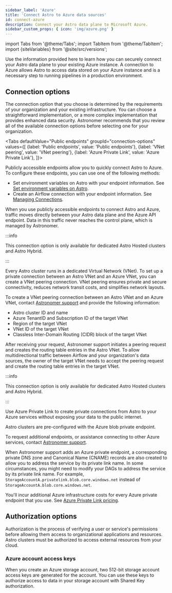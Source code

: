 ```yaml
---
sidebar_label: 'Azure'
title: 'Connect Astro to Azure data sources'
id: connect-azure
description: Connect your Astro data plane to Microsoft Azure.
sidebar_custom_props: { icon: 'img/azure.png' }
---
```


import Tabs from '@theme/Tabs';
import TabItem from '@theme/TabItem';
import {siteVariables} from '@site/src/versions';

Use the information provided here to learn how you can securely connect your Astro data plane to your existing Azure instance. A connection to Azure allows Astro to access data stored on your Azure instance and is a necessary step to running pipelines in a production environment.

## Connection options

The connection option that you choose is determined by the requirements of your organization and your existing infrastructure. You can choose a straightforward implementation, or a more complex implementation that provides enhanced data security. Astronomer recommends that you review all of the available connection options before selecting one for your organization.

<Tabs
    defaultValue="Public endpoints"
    groupId="connection-options"
    values={[
        {label: 'Public endpoints', value: 'Public endpoints'},
        {label: 'VNet peering', value: 'VNet peering'},
        {label: 'Azure Private Link', value: 'Azure Private Link'},
    ]}>
<TabItem value="Public endpoints">

Publicly accessible endpoints allow you to quickly connect Astro to Azure. To configure these endpoints, you can use one of the following methods:

- Set environment variables on Astro with your endpoint information. See [Set environment variables on Astro](environment-variables.md).
- Create an Airflow connection with your endpoint information. See [Managing Connections](https://airflow.apache.org/docs/apache-airflow/stable/howto/connection.html).

When you use publicly accessible endpoints to connect Astro and Azure, traffic moves directly between your Astro data plane and the Azure API endpoint. Data in this traffic never reaches the control plane, which is managed by Astronomer.

</TabItem>

<TabItem value="VNet peering">

:::info 

This connection option is only available for dedicated Astro Hosted clusters and Astro Hybrid.

:::

Every Astro cluster runs in a dedicated Virtual Network (VNet). To set up a private connection between an Astro VNet and an Azure VNet, you can create a VNet peering connection. VNet peering ensures private and secure connectivity, reduces network transit costs, and simplifies network layouts.

To create a VNet peering connection between an Astro VNet and an Azure VNet, contact [Astronomer support](https://cloud.astronomer.io/support) and provide the following information:

- Astro cluster ID and name
- Azure TenantID and Subscription ID of the target VNet
- Region of the target VNet
- VNet ID of the target VNet
- Classless Inter-Domain Routing (CIDR) block of the target VNet

After receiving your request, Astronomer support initiates a peering request and creates the routing table entries in the Astro VNet. To allow multidirectional traffic between Airflow and your organization's data sources, the owner of the target VNet needs to accept the peering request and create the routing table entries in the target VNet.

</TabItem>

<TabItem value="Azure Private Link">

:::info 

This connection option is only available for dedicated Astro Hosted clusters and Astro Hybrid.

:::

Use Azure Private Link to create private connections from Astro to your Azure services without exposing your data to the public internet.

Astro clusters are pre-configured with the Azure blob private endpoint.

To request additional endpoints, or assistance connecting to other Azure services, contact [Astronomer support](https://cloud.astronomer.io/support).

When Astronomer support adds an Azure private endpoint, a corresponding private DNS zone and Canonical Name (CNAME) records are also created to allow you to address the service by its private link name. In some circumstances, you might need to modify your DAGs to address the service by its private link name. For example, `StorageAccountA.privatelink.blob.core.windows.net` instead of `StorageAccountA.blob.core.windows.net`.

You'll incur additional Azure infrastructure costs for every Azure private endpoint that you use. See [Azure Private Link pricing](https://azure.microsoft.com/en-us/pricing/details/private-link/).

</TabItem>

</Tabs>

## Authorization options

Authorization is the process of verifying a user or service's permissions before allowing them access to organizational applications and resources. Astro clusters must be authorized to access external resources from your cloud.

### Azure account access keys

When you create an Azure storage account, two 512-bit storage account access keys are generated for the account. You can use these keys to authorize access to data in your storage account with Shared Key authorization.
